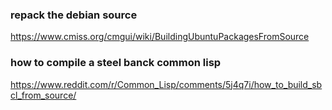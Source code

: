 ### repack the debian source
 https://www.cmiss.org/cmgui/wiki/BuildingUbuntuPackagesFromSource  

### how to compile a steel banck common lisp
 https://www.reddit.com/r/Common_Lisp/comments/5j4q7i/how_to_build_sbcl_from_source/  
